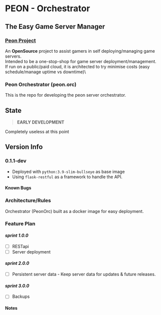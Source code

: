 # PEON - Orchestrator
## The Easy Game Server Manager

### [Peon Project](https://github.com/nox-noctua-consulting/peon)
An **OpenSource** project to assist gamers in self deploying/managing game servers.\
Intended to be a one-stop-shop for game server deployment/management.\
If run on a public/paid cloud, it is architected to try minimise costs (easy schedule/manage uptime vs downtime)\

### Peon Orchestrator (peon.orc)

This is the repo for developing the peon server orchestrator.

## State

> **EARLY DEVELOPMENT**

Completely useless at this point

## Version Info

### 0.1.1-dev
- Deployed with ``python:3.9-slim-bullseye`` as base image
- Using ``flask-restful`` as a framework to handle the API.
#### Known Bugs

### Architecture/Rules

Orchestrator (PeonOrc) built as a docker image for easy deployment.

### Feature Plan

#### *sprint 1.0.0*

- [ ] RESTapi
- [ ] Server deployment

#### *sprint 2.0.0*

- [ ] Persistent server data - Keep server data for updates & future releases.

#### *sprint 3.0.0*

- [ ] Backups

#### Notes
